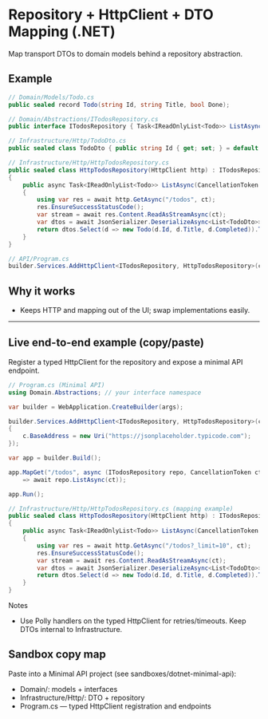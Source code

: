 # Repository + HttpClient + DTO Mapping (.NET)

Map transport DTOs to domain models behind a repository abstraction.

## Example

```csharp
// Domain/Models/Todo.cs
public sealed record Todo(string Id, string Title, bool Done);

// Domain/Abstractions/ITodosRepository.cs
public interface ITodosRepository { Task<IReadOnlyList<Todo>> ListAsync(CancellationToken ct); }
```

```csharp
// Infrastructure/Http/TodoDto.cs
public sealed class TodoDto { public string Id { get; set; } = default!; public string Title { get; set; } = default!; public bool Completed { get; set; } }
```

```csharp
// Infrastructure/Http/HttpTodosRepository.cs
public sealed class HttpTodosRepository(HttpClient http) : ITodosRepository
{
    public async Task<IReadOnlyList<Todo>> ListAsync(CancellationToken ct)
    {
        using var res = await http.GetAsync("/todos", ct);
        res.EnsureSuccessStatusCode();
        var stream = await res.Content.ReadAsStreamAsync(ct);
        var dtos = await JsonSerializer.DeserializeAsync<List<TodoDto>>(stream, cancellationToken: ct) ?? [];
        return dtos.Select(d => new Todo(d.Id, d.Title, d.Completed)).ToList();
    }
}
```

```csharp
// API/Program.cs
builder.Services.AddHttpClient<ITodosRepository, HttpTodosRepository>(c => c.BaseAddress = new Uri("https://example.com"));
```

## Why it works

- Keeps HTTP and mapping out of the UI; swap implementations easily.

---

## Live end-to-end example (copy/paste)

Register a typed HttpClient for the repository and expose a minimal API endpoint.

```csharp
// Program.cs (Minimal API)
using Domain.Abstractions; // your interface namespace

var builder = WebApplication.CreateBuilder(args);

builder.Services.AddHttpClient<ITodosRepository, HttpTodosRepository>(c =>
{
    c.BaseAddress = new Uri("https://jsonplaceholder.typicode.com");
});

var app = builder.Build();

app.MapGet("/todos", async (ITodosRepository repo, CancellationToken ct)
    => await repo.ListAsync(ct));

app.Run();
```

```csharp
// Infrastructure/Http/HttpTodosRepository.cs (mapping example)
public sealed class HttpTodosRepository(HttpClient http) : ITodosRepository
{
    public async Task<IReadOnlyList<Todo>> ListAsync(CancellationToken ct)
    {
        using var res = await http.GetAsync("/todos?_limit=10", ct);
        res.EnsureSuccessStatusCode();
        var stream = await res.Content.ReadAsStreamAsync(ct);
        var dtos = await JsonSerializer.DeserializeAsync<List<TodoDto>>(stream, cancellationToken: ct) ?? [];
        return dtos.Select(d => new Todo(d.Id, d.Title, d.Completed)).ToList();
    }
}
```

Notes

- Use Polly handlers on the typed HttpClient for retries/timeouts. Keep DTOs internal to Infrastructure.

## Sandbox copy map

Paste into a Minimal API project (see sandboxes/dotnet-minimal-api):

- Domain/: models + interfaces
- Infrastructure/Http/: DTO + repository
- Program.cs — typed HttpClient registration and endpoints
